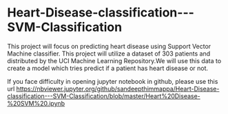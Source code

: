 # Heart-Disease-classification---SVM-Classification
This project will focus on predicting heart disease using Support Vector Machine classifier. This project will utilize a dataset of 303 patients and distributed by the UCI Machine Learning Repository.We will use this data to create a model which tries predict if a patient has heart disease or not. 

If you face difficulty in opening jupyter notebook in github, please use this url https://nbviewer.jupyter.org/github/sandeepthimmappa/Heart-Disease-classification---SVM-Classification/blob/master/Heart%20Disease-%20SVM%20.ipynb
